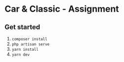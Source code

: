 # Car & Classic - Assignment

## Get started

1. `composer install`
2. `php artisan serve`
3. `yarn install`
4. `yarn dev`